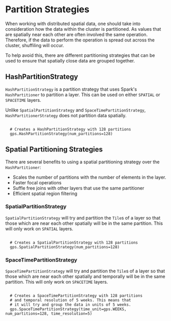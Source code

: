 # Partition Strategies

When working with distributed spatial data, one should
take into consideration how the data within the cluster
is partitioned. As values that are spatially near each other
are often involved the same operation. Therefore, if the
data to perform the operation is spread out across the cluster,
shuffiling will occur.

To help avoid this, there are different partitioning
strategies that can be used to ensure that spatially
close data are grouped together.

## HashPartitionStrategy

`HashPartitionStrategy` is a partition strategy that uses Spark's
`HashPartitioner` to partition a layer. This can be used on either `SPATIAL`
or `SPACETIME` layers.

Unlike `SpatialPartitionStrategy` and `SpaceTimePartitionStrategy`,
`HashPartitionerStrategy` does not partition data spatially.

```python3

  # Creates a HashPartitionStrategy with 128 partitions
  gps.HashPartitionStrategy(num_partitions=128)
```

## Spatial Partitioning Strategies

There are several benefits to using a spatial partitioning strategy over the
`HashPartitioner`:

- Scales the number of partitions with the number of elements in the layer.
- Faster focal operations
- Suffle free joins with other layers that use the same partitioner
- Efficient spatial region filtering

### SpatialPartitionStrategy

`SpatialPartitionStrategy` will try and partition the `Tile`s of a layer so
that those which are near each other spatially will be in the same partition.
This will only work on `SPATIAL` layers.

```python3

  # Creates a SpatialPartitionStrategy with 128 partitions
  gps.SpatialPartitionStrategy(num_partitions=128)
```

### SpaceTimePartitionStrategy

`SpaceTimePartitionStrategy` will try and partition the `Tile`s of a layer
so that those which are near each other spatially and temporally will be in the
same partition.  This will only work on `SPACETIME` layers.

```python3

  # Creates a SpaceTimePartitionStrategy with 128 partitions
  # and temporal resolution of 5 weeks. This means that
  # it will try and group the data in units of 5 weeks.
  gps.SpaceTimePartitionStrategy(time_unit=gps.WEEKS, num_partitions=128, time_resolution=5)
```
